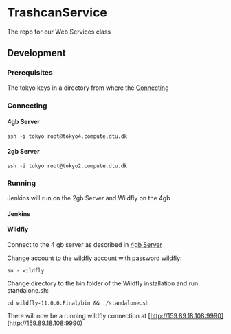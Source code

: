 # TrashcanService
The repo for our Web Services class

## Development
### Prerequisites
The tokyo keys in a directory from where the [Connecting](#Connecting)


### Connecting
#### 4gb Server
```shell
ssh -i tokyo root@tokyo4.compute.dtu.dk
```

#### 2gb Server
```shell
ssh -i tokyo root@tokyo2.compute.dtu.dk
```

### Running
Jenkins will run on the 2gb Server and Wildfly on the 4gb

#### Jenkins


#### Wildfly
Connect to the 4 gb server as described in [4gb Server](#4gb-Server)

Change account to the wildfly account with password wildfly:
```shell
su - wildfly
```

Change directory to the bin folder of the Wildfly installation and run standalone.sh:
```shell
cd wildfly-11.0.0.Final/bin && ./standalone.sh
```

There will now be a running wildfly connection at [http://159.89.18.108:9990](http://159.89.18.108:9990)
